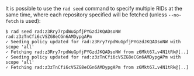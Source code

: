 It is possible to use the `rad seed` command to specify multiple RIDs at the
same time, where each repository specified will be fetched (unless `--no-fetch`
is used):

```
$ rad seed rad:z3Rry7rpdWuGpfjPYGzdJKQADsoNW rad:z3zTnCfi6cVSZG8eCGn6AMDypgAPm
✓ Seeding policy updated for rad:z3Rry7rpdWuGpfjPYGzdJKQADsoNW with scope 'all'
✓ Fetching rad:z3Rry7rpdWuGpfjPYGzdJKQADsoNW from z6Mkt67…v4N1tRk@[..]
✓ Seeding policy updated for rad:z3zTnCfi6cVSZG8eCGn6AMDypgAPm with scope 'all'
✓ Fetching rad:z3zTnCfi6cVSZG8eCGn6AMDypgAPm from z6Mkt67…v4N1tRk@[..]
```
